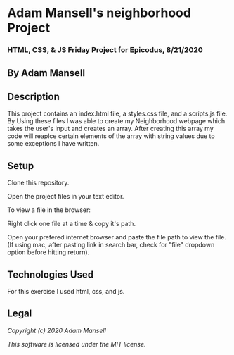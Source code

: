 # Adam Mansell's neighborhood Project

### HTML, CSS, & JS Friday Project for Epicodus, 8/21/2020

## **By Adam Mansell**

## Description
This project contains an index.html file, a styles.css file, and a scripts.js file. By Using these files I was able to create my Neighborhood webpage which takes the user's input and creates an array. After creating this array my code will reaplce certain elements of the array with string values due to some exceptions I have written.

## Setup
Clone this repository.

Open the project files in your text editor.

To view a file in the browser:

Right click one file at a time & copy it's path.

Open your prefered internet browser and paste the file path to view the file.
(If using mac, after pasting link in search bar, check for "file" dropdown option before hitting return).

## Technologies Used
For this exercise I used html, css, and js.

## Legal
_Copyright (c) 2020 Adam Mansell_


_This software is licensed under the MIT license._